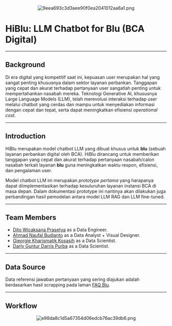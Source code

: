 <center><img src="https://imgtr.ee/images/2024/07/03/9eea693c3d3aee90f0ea2041012aa6a1.png" alt="9eea693c3d3aee90f0ea2041012aa6a1.png" border="0" /></center>

# HiBlu: LLM Chatbot for Blu (BCA Digital)

---

## Background

Di era digital yang kompetitif saat ini, kepuasan user merupakan hal yang sangat penting khususnya dalam sektor layanan perbankan. Tanggapan yang cepat dan akurat terhadap pertanyaan user sangatlah penting untuk mempertahankan nasabah mereka. Teknologi Generative AI, khususnya Large Language Models (LLM), telah merevolusi interaksi terhadap user melalui chatbot yang cerdas dan mampu untuk menyediakan informasi dengan cepat dan tepat, serta dapat meningkatkan efisiensi *operational cost*.

---

## Introduction

HiBlu merupakan model chatbot LLM yang dibuat khusus untuk **blu** (sebuah layanan perbankan digital oleh BCA). HiBlu dirancang untuk memberikan tanggapan yang cepat dan akurat terhadap pertanyaan nasabah/calon nasabah terkait layanan **blu** guna meningkatkan waktu respon, efisiensi, dan pengalaman user.

Model chatbot LLM ini merupakan *prototype pertama* yang harapanya dapat diimplementasikan terhadap kesuluruhan layanan instansi BCA di masa depan. Dalam dokumentasi prototype ini nantinya akan dilakukan juga perbandingan hasil pemodelan antara model LLM RAG dan LLM fine-tuned.

---

## Team Members

   - [Dito Wicaksana Prasetya](https://github.com/ditoowp) as a Data Engineer.
   - [Ahmad Naufal Budianto](https://naufalbudianto.framer.website/) as a Data Analyst + Visual Designer.
   - [Gieorgie Kharismatik Kosasih](https://github.com/GieorgieK) as a Data Scientist.
   - [Darly Guntur Darris Purba](https://github.com/DarlyP) as a Data Scientist.

---

## Data Source

Data referensi jawaban pertanyaan yang sering diajukan adalah berdasarkan hasil scrapping pada laman [FAQ Blu](https://blubybcadigital.id/info/faq).

---

## Workflow

<center><img src="https://imgtr.ee/images/2024/07/03/e98da8c1d5a67354d06edcb76ac39db6.png" alt="e98da8c1d5a67354d06edcb76ac39db6.png" border="0" /></center>